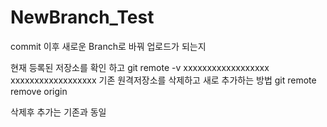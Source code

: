 # NewBranch_Test
commit 이후 새로운 Branch로 바꿔 업로드가 되는지


현재 등록된 저장소를 확인 하고 
git remote -v 
xxxxxxxxxxxxxxxxxx
xxxxxxxxxxxxxxxxxx
기존 원격저장소를 삭제하고 새로 추가하는 방법
git remote remove origin 

삭제후 추가는 기존과 동일 
